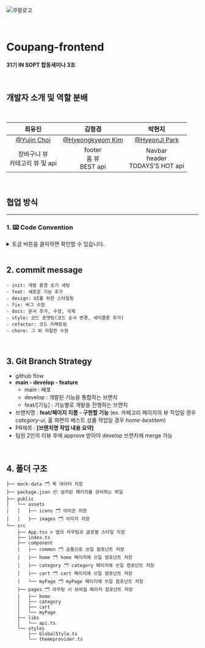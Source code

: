![쿠팡로고](https://user-images.githubusercontent.com/97586683/201509418-367ff770-16e7-4cba-a2b3-2ab50d67a88c.png)

<br/>

# Coupang-frontend

**31기 IN SOPT 합동세미나 3조**

<br/>

## 개발자 소개 및 역할 분배

<br/>
<center>

|                    최유진                     |                     김형겸                      |                   박현지                    |
| :-------------------------------------------: | :---------------------------------------------: | :-----------------------------------------: |
| [@Yujin Choi](https://github.com/choichoijin) | [@Hyeongkyeom Kim](https://github.com/Brokyeom) | [@HyeonJi Park](https://github.com/iamphj3) |
|      장바구니 뷰<br/>카테고리 뷰 및 api       |          footer<br/>홈 뷰<br/>BEST api          |   Navbar<br/>header<br/>TODAYS'S HOT api    |

</center>

<br/>

## 협업 방식

---

### 1. ⌨️ Code Convention

<details>
<summary>토글 버튼을 클릭하면 확인할 수 있습니다.</summary>

- ESLint, prettier 사용
- 폴더명은 소문자로 시작
- Event handler 이름 : `on`으로 시작, 복잡한 네이밍의 경우 `handle~`
- 배열과 관련된 변수명은 `__List` (ex. reservationList)
- 변수, 함수 : Camel case 사용
- container와 wrapper 구분해서 사용하기
  `container`: <b>여러 개의 요소</b>를 감싸는 div.
  `wrapper`: <b>단일 요소</b>의 레이아웃을 위한 div.
- 함수
  - 함수명은 동사로 시작
  - `const 함수명 = () => {}` 형식으로 작성
- 컴포넌트
  - 컴포넌트를 정의한 파일 : Pascal case 사용
  - `function 컴포넌트명() {}` 형식으로 작성
- styled-components
  - 코드 하단에 작성
  - px 대신 rem 사용 (ex. 10px = 1rem)
  - 항상 맨 앞에 `St` 붙여주기
  - 최상단 태그 이름은 `St[컴포넌트명]`
    ```jsx
    function Home() {
      return <StHome>...</StHome>;
    }
    ```
  - 색상은 항상 아래처럼 ThemeProvider 활용해서 설정
    ```jsx
    button {
      background-color: ${(props) => props.theme.colors.coupangBlue};
      color: ${(props) => props.theme.colors.coupangGreen};
    }
    ```
- API 호출 함수 : api.ts에 작성하기
- 피그마에서 svg를 export해서 `src/assets/icons` 혹은 `src/assets/images`에 저장하고, `src/assets/index.js`에 아래처럼 추가해 사용
  ```js
  export { default as icSample } from "./icons/ic_sample.svg";
  export { default as imgSample } from "./images/img_sample.svg";
  ```
  </details>

<br/>

## 2. commit message

```
- init: 개발 환경 초기 세팅
- feat: 새로운 기능 추가
- design: UI를 위한 스타일링
- fix: 버그 수정
- docs: 문서 추가, 수정, 삭제
- style: 코드 포맷팅(코드 순서 변경, 세미콜론 추가)
- refactor: 코드 리팩토링
- chore: 그 외 자잘한 수정
```

<br/>

## 3. Git Branch Strategy

- github flow
- **main - develop - feature**
  - main : 배포
  - develop : 개발된 기능을 통합하는 브랜치
  - feat/[기능] : 기능별로 개발을 진행하는 브랜치
- 브랜치명 : **feat/페이지 지름 - 구현할 기능** (ex. 카페고리 페이지의 뷰 작업일 경우 _category-ui_, 홈 화면의 베스트 상품 작업일 경우 _home-bestitem_)
- PR제목 : **[브랜치명 작업 내용 요약]**
- 팀원 2인의 리뷰 후에 approve 받아야 develop 브랜치에 merge 가능

<br/>

## 4. 폴더 구조

```
├── mock-data 🗂 목 데이터 저장
├── package.json 📦 설치된 패키지를 관리하는 파일
├── public
│   └── assets
│   │   ├── icons 🗂 아이콘 저장
│   │   ├── images 🗂 이미지 저장
└── src
    ├── App.tsx ✡️ 앱의 라우팅과 글로벌 스타일 지정
    ├── index.ts
    ├── component
    │   ├── common 🗂 공통으로 쓰일 컴포넌트 저장
    │   ├── home 🗂 home 페이지에 쓰일 컴포넌트 저장
    │   ├── category 🗂 category 페이지에 쓰일 컴포넌트 저장
    │   ├── cart 🗂 cart 페이지에 쓰일 컴포넌트 저장
    │   └── myPage 🗂 myPage 페이지에 쓰일 컴포넌트 저장
    ├── pages 🗂 라우팅 시 보여질 페이지 컴포넌트 저장
    │   ├── home
    │   ├── category
    │   ├── cart
    │   └── myPage
    ├── libs
    │   └── api.ts
    └── styles
        ├── GlobalStyle.ts
        └── themeprovider.ts
```
